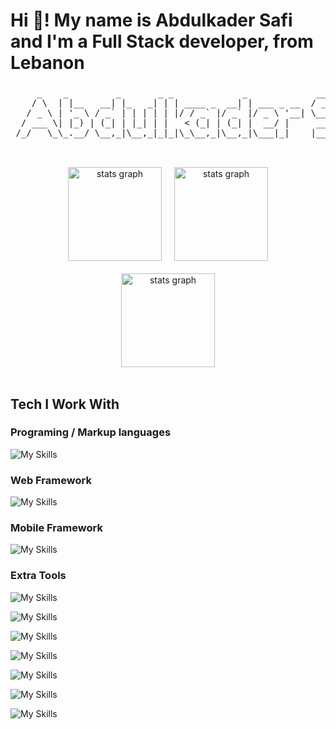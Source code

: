 # Hi 👋! My name is Abdulkader Safi and I'm a Full Stack developer, from Lebanon

###

<p align="center">
  <pre>
     _    _         _       _ _             _             ____         __ _
    / \  | |__   __| |_   _| | | ____ _  __| | ___ _ __  / ___|  __ _ / _(_)
   / _ \ | '_ \ / _` | | | | | |/ / _` |/ _` |/ _ \ '__| \___ \ / _` | |_| |
  / ___ \| |_) | (_| | |_| | |   < (_| | (_| |  __/ |     ___) | (_| |  _| |
 /_/   \_\_.__/ \__,_|\__,_|_|_|\_\__,_|\__,_|\___|_|    |____/ \__,_|_| |_|
  </pre>
</p>

<br clear="both">

<div align="center" style="width: 100% ;display: flex; flex-direction: column; justify-content: center; align-item: center; gap: 20px;">
    <div align="center" style="width: 100% ;display: flex; justify-content: center; align-item: center; gap: 20px;">
        <img src="https://github-readme-stats.vercel.app/api?username=Abdulkader-Safi&hide_title=false&hide_rank=false&show_icons=true&include_all_commits=true&count_private=true&disable_animations=false&theme=dracula&locale=en&hide_border=false" height="150" alt="stats graph"  />
        <img src="https://github-readme-streak-stats.herokuapp.com/?user=Abdulkader-Safi&locale=en&theme=dracula" height="150" alt="stats graph"  />
    </div>
    <div align="center" style="width: 100% ;display: flex; justify-content: center; align-item: center; gap: 20px;">
        <img src="https://github-readme-stats.vercel.app/api/top-langs?username=Abdulkader-Safi&show_icons=true&locale=en&layout=compact&theme=dracula" height="150" alt="stats graph"  />
    </div>
</div>

<br clear="both">

## Tech I Work With

### Programing / Markup languages

![My Skills](https://skillicons.dev/icons?i=html,css,js,ts,cs,php,markdown)

### Web Framework

![My Skills](https://skillicons.dev/icons?i=react,bootstrap,tailwind,react,next,dotnet,laravel)

### Mobile Framework

![My Skills](https://skillicons.dev/icons?i=react)

### Extra Tools

![My Skills](https://skillicons.dev/icons?i=nodejs,npm,yarn,bun)

![My Skills](https://skillicons.dev/icons?i=graphql,redux,prisma,vite,wordpress)

![My Skills](https://skillicons.dev/icons?i=git,github,aws,netlify,vercel)

![My Skills](https://skillicons.dev/icons?i=mongo,sqlite,postgres,mysql,firebase,supabase)

![My Skills](https://skillicons.dev/icons?i=neovim,vscode)

![My Skills](https://skillicons.dev/icons?i=linux,ubuntu,arch,mint,windows,apple)

![My Skills](https://skillicons.dev/icons?i=docker,figma,arduino,obsidian,postman)
